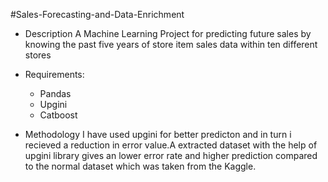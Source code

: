 #Sales-Forecasting-and-Data-Enrichment

* Description
    A Machine Learning Project for predicting future sales by knowing the past five years of store item sales data within ten different stores
  
* Requirements: 
    
    * Pandas
    * Upgini
    * Catboost
    
 * Methodology
    I have used upgini for better predicton and in turn i recieved a reduction in error value.A extracted dataset with the help of upgini library gives an lower error rate and higher prediction compared to the normal dataset which was taken from the Kaggle.
    
